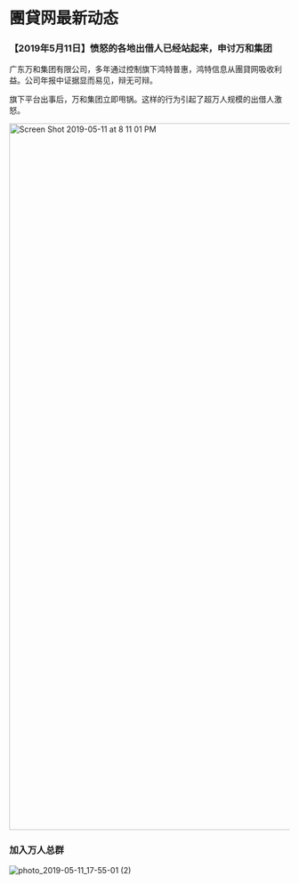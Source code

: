# 團貸网最新动态


### 【2019年5月11日】愤怒的各地出借人已经站起来，申讨万和集团

广东万和集团有限公司，多年通过控制旗下鸿特普惠，鸿特信息从團貸网吸收利益。公司年报中证据显而易见，辩无可辩。

旗下平台出事后，万和集团立即甩锅。这样的行为引起了超万人规模的出借人激怒。

<img width="1270" alt="Screen Shot 2019-05-11 at 8 11 01 PM" src="https://user-images.githubusercontent.com/50045421/57576250-f0dc6400-7428-11e9-9d87-90b943673066.png">


### 加入万人总群

![photo_2019-05-11_17-55-01 (2)](https://user-images.githubusercontent.com/50045421/57576281-ecfd1180-7429-11e9-9b45-5c9d155960c4.jpg)
